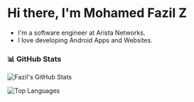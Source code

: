 # Hi there, I'm Mohamed Fazil Z
- I'm a software engineer at Arista Networks.
- I love developing Android Apps and Websites.

### 📊 **GitHub Stats**

![Fazil's GitHub Stats](https://github-readme-stats.vercel.app/api?username=fazil2003&show_icons=true&bg_color=30,000000,4B0082&title_color=ffffff&text_color=ffffff&icon_color=8A2BE2)

![Top Languages](https://github-readme-stats.vercel.app/api/top-langs/?username=fazil2003&layout=compact&bg_color=30,000000,4B0082&title_color=ffffff&text_color=ffffff)
